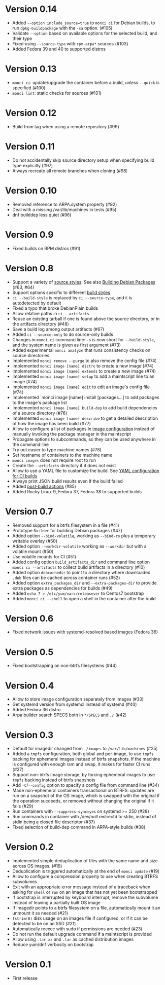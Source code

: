 # Version 0.14

* Added `--option include_source=true` to `monci ci` for Debian builds, to run
  `dpkg-buildpackage` with the `-sa` option. (#105)
* Validate `--option` based on available options for the selected build, and
  their type
* Fixed using `--source-type` with `rpm-arpa*` sources (#103)
* Added Fedora 39 and 40 to supported distros

# Version 0.13

* `monci ci`: update/upgrade the container before a build, unless `--quick` is
  specified (#100)
* `monci lint`: static checks for sources (#101)

# Version 0.12

* Build from tag when using a remote repository (#99)

# Version 0.11

* Do not accidentally skip source directory setup when specifying build type explicitly (#97)
* Always recreate all remote branches when cloning (#98)

# Version 0.10

* Removed reference to ARPA.system property (#92)
* Deal with a missing /var/lib/machines in tests (#95)
* dnf builddep less quiet (#96)

# Version 0.9

* Fixed builds on RPM distros (#91)

# Version 0.8

* Support a variety of [source styles](doc/source-styles.md). See also
  [Building Debian Packages](doc/build-debian.md) (#63, #64)
* Support options specific to different [build styles](doc/build-styles.md)
* `ci --build-style` is replaced by `ci --source-type`, and it is autodetected
  by default
* Fixed a typo that broke DebianPlain builds
* Allow relative paths in `ci --artifacts`
* Reuse an existing tarball if one is found above the source directory, or in
  the artifacts directory (#48)
* Save a build log among output artifacts (#67)
* Added `ci --source-only` to do source-only builds
* Changes in `monci ci` command line: `-s` is now short for `--build-style`,
  and the system name is given as first argument (#73)
* Added experimental `monci analyze` that runs consistency checks on source
  directories
* Implemented `monci remove --purge` to also remove the config file (#74)
* Implemented `monci image [name] distro` to create a new image (#74)
* Implemented `monci image [name] extends` to create a new image (#74)
* Implemented `monci image [name] setup` to add a maintscript line to an image (#74)
* Implemented `monci image [name] edit` to edit an image's config file (#74)
* Implemented `monci image [name] install [packages...] to add packages to
  the image's package list
* Implemented `monci image [name] build-dep` to add build dependencies of a
  source directory (#76)
* Implemented `monci image [name] describe` to get a detailed description of
  how the image has been build (#77)
* Allow to configure a list of packages in [image configuration](doc/image-config.md)
  instead of manually invoking the package manager in the maintscript
* Propagate options to subcommands, so they can be used anywhere in the command
  line
* Try out easier to type machine names (#78)
* Set hostname of containers to the machine name
* `monci images` does not require root to run
* Create the `--artifacts` directory if it does not exist
* Allow to use a YAML file to customize the build. See [YAML configuration for
  CI builds](doc/build-config.md)
* Always print JSON build results even if the build failed
* Added [post-build actions](doc/post-build.actions.md) (#85)
* Added Rocky Linux 9, Fedora 37, Fedora 38 to supported builds

# Version 0.7

* Removed support for a btrfs filesystem in a file (#41)
* Prototype `Builder` for building Debian packages (#47)
* Added option `--bind-volatile`, working as `--bind-ro` plus a temporary
  writable overlay (#50)
* Added option `--workdir-volatile` working as `--workdir` but with a volatile
  mount (#50)
* Use volatile mounts for CI (#51)
* Added config option `build_artifacts_dir` and command line option `monci ci
  --artifacts` to collect build artifacts in a directory (#10)
* Added option `debcachedir` to point to a directory where downloaded `.deb`
  files can be cached across container runs (#52)
* Added option `extra_packages_dir` and `--extra-packages-dir` to provide extra
  packages as dependencies for builds (#49)
* Added `echo 7 > /etc/yum/vars/releasever` to Centos7 bootstrap
* Added `monci ci --shell` to open a shell in the container after the build

# Version 0.6

* Fixed network issues with systemd-resolved based images (Fedora 36)

# Version 0.5

* Fixed bootstrapping on non-btrfs filesystems (#44)

# Version 0.4

* Allow to store image configuration separately from images (#33)
* Get systemd version from systemcl instead of systemd (#40)
* Added Fedora 36 distro
* Arpa builder search SPECS both in `*/SPECS` and `./` (#42)

# Version 0.3

* Default for imagedir changed from `./images` to `/var/lib/machines` (#25)
* Added a `tmpfs` configuration, both global and per-image, to use `tmpfs`
  backing for ephemeral images instead of btrfs snapshots. If the machine is
  configured with enough ram and swap, it makes for faster CI runs (#27)
* Support non-btrfs image storage, by forcing ephemeral images to use `tmpfs`
  backing instead of btrfs snapshots
* Add `-C`/`--config` option to specify a config file from command line (#34)
* Made non-ephemeral containers transactional on BTRFS: updates are run on a
  snapshot of the OS image, which is swapped with the original if the operation
  succeeds, or removed without changing the original if it fails (#29)
* Run containers with `--suppress-sync=yes` on systemd >= 250 (#28)
* Run commands in container with /dev/null redirectd to stdin, instead of stdin
  being a closed file descriptor (#37)
* Fixed selection of build-dep command in ARPA-style builds (#38)

# Version 0.2

* Implemented simple deduplication of files with the same name and size across
  OS images. (#19)
* Deduplication is triggered automatically at the end of `monci update` (#19)
* Allow to configure a compression property to use when creating BTRFS
  subvolumes
* Exit with an appropriate error message instead of a traceback when asking for
  `shell` or `run` on an image that has not yet been bootstrapped
* If bootstrap is interrupted by keyboard interrupt, remove the subvolume
  instead of leaving a partially built OS image
* If imagedir points to a btrfs filesystem on a file, automatically mount it an
  unmount it as needed (#21)
* `fstrim(8)` disk usage on an images file if configured, or if it can be
  detected to be on an SSD (#21)
* Automatically reexec with sudo if permissions are needed (#23)
* Do not run the default upgrade command if a maintscript is provided
* Allow using `.tar.xz` and `.tar` as cached distribution images
* Reduce yum/dnf verbosity on bootstrap

# Version 0.1

* First release
